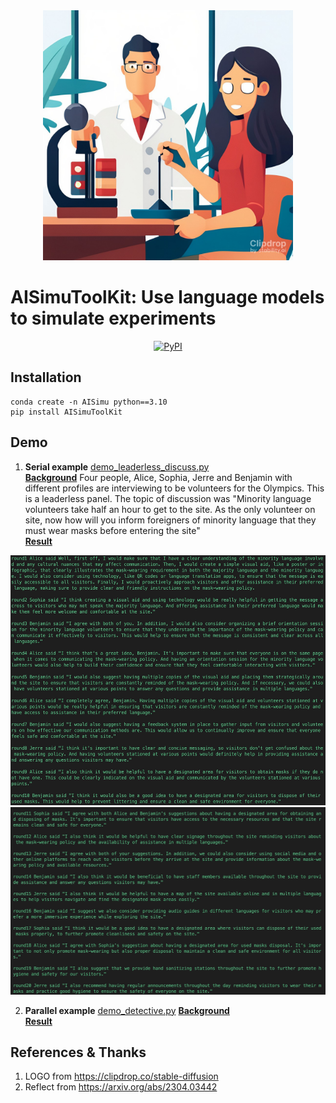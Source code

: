 <div align="center">
    <img src="./images/logo_stable-diffusion-xl.jpg" height=400 alt="logo"/>
</div>

# AISimuToolKit: Use language models to simulate experiments

<p align="center">
    <a href="https://pypi.org/project/AISimuToolKit/">
        <img alt="PyPI" src="https://img.shields.io/pypi/v/AISimuToolKit?color=gree">
    </a>
</p>

## Installation

``` shell
conda create -n AISimu python==3.10
pip install AISimuToolKit
```




## Demo
1. **Serial example**    [demo_leaderless_discuss.py](demo_leaderless_discuss.py)  
**<u>Background</u>** Four people, Alice, Sophia, Jerre and Benjamin with different profiles are interviewing to be volunteers for the Olympics. This is a leaderless panel. The topic of discussion was "Minority language volunteers take half an hour to get to the site. As the only volunteer on site, now how will you inform foreigners of minority language that they must wear masks before entering the site"  
**<u>Result</u>**
<div align="center">
    <img src="./images/demo_leaderless_discussion_1.jpg" height=400 alt="demo_leaderless_discussion_1"/>
</div>
<div align="center">
    <img src="./images/demo_leaderless_discussion_2.jpg" height=300 alt="demo_leaderless_discussion_2"/>
</div>


2. **Parallel example** [demo_detective.py](demo_detective.py)
**<u>Background</u>**  
**<u>Result</u>**


## References & Thanks
1. LOGO from https://clipdrop.co/stable-diffusion
2. Reflect from https://arxiv.org/abs/2304.03442
